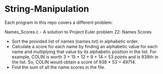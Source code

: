 # String-Manipulation
Each program in this repo covers a different problem:

Names_Scores.c - A solution to Project Euler problem 22: Names Scores
- Sort the provided list of names (names.txt) in alphabetic order.
- Calculate a score for each name by finding an alphabetic value for each name and multiplying that value by its alphabetic position in the list. For example, COLIN is worth 3 + 15 + 12 + 9 + 14 = 53 points and is 938th in the list. So, COLIN would obtain a score of 938 * 53 = 49714.
- Find the sum of all the name scores in the file.
